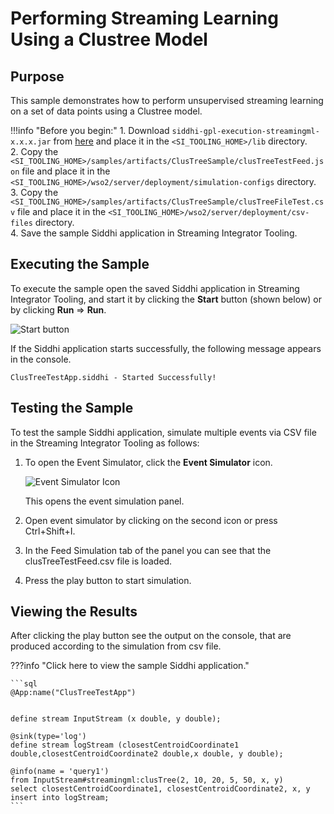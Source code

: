 # Performing Streaming Learning Using a Clustree Model

## Purpose

This sample demonstrates how to perform unsupervised streaming learning on a set of data points using a Clustree model.

!!!info "Before you begin:"
    1. Download `siddhi-gpl-execution-streamingml-x.x.x.jar` from [here](http://maven.wso2.org/nexus/content/repositories/wso2gpl/org/wso2/extension/siddhi/gpl/execution/streamingml/siddhi-gpl-execution-streamingml/) and place it in the `<SI_TOOLING_HOME>/lib` directory.<br/>
    2. Copy the `<SI_TOOLING_HOME>/samples/artifacts/ClusTreeSample/clusTreeTestFeed.json` file and place it in the `<SI_TOOLING_HOME>/wso2/server/deployment/simulation-configs` directory.<br/>
    3. Copy the `<SI_TOOLING_HOME>/samples/artifacts/ClusTreeSample/clusTreeFileTest.csv` file and place it in the `<SI_TOOLING_HOME>/wso2/server/deployment/csv-files` directory.<br/>
    4. Save the sample Siddhi application in Streaming Integrator Tooling.<br/>


## Executing the Sample

To execute the sample open the saved Siddhi application in Streaming Integrator Tooling, and start it by clicking the **Start** button (shown below) or by clicking **Run** => **Run**.

![Start button](../../images/amazon-s3-sink-sample/start.png)

If the Siddhi application starts successfully, the following message appears in the console.

`ClusTreeTestApp.siddhi - Started Successfully!`

## Testing the Sample

To test the sample Siddhi application, simulate multiple events via CSV file in the Streaming Integrator Tooling as follows:

1. To open the Event Simulator, click the **Event Simulator** icon.

    ![Event Simulator Icon](../../images/Testing-Siddhi-Applications/Event_Simulation_Icon.png)

    This opens the event simulation panel.



1. Open event simulator by clicking on the second icon or press Ctrl+Shift+I.
2. In the Feed Simulation tab of the panel you can see that the clusTreeTestFeed.csv file is loaded.
3. Press the play button to start simulation.

## Viewing the Results

After clicking the play button see the output on the console, that are produced according to the simulation from csv file.

???info "Click here to view the sample Siddhi application."

    ```sql
    @App:name("ClusTreeTestApp")


    define stream InputStream (x double, y double);

    @sink(type='log')
    define stream logStream (closestCentroidCoordinate1 double,closestCentroidCoordinate2 double,x double, y double);

    @info(name = 'query1')
    from InputStream#streamingml:clusTree(2, 10, 20, 5, 50, x, y)
    select closestCentroidCoordinate1, closestCentroidCoordinate2, x, y
    insert into logStream;
    ```

